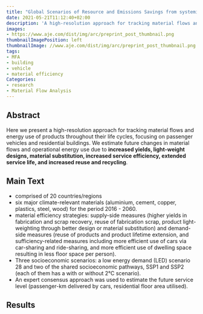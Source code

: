 ```yaml
---
title: "Global Scenarios of Resource and Emissions Savings from systemic Material Efficiency in Buildings and Cars"
date: 2021-05-21T11:12:40+02:00
description: 'A high-resolution approach for tracking material flows and energy use of products throughout their life cycles'
images:
- https://www.aje.com/dist/img/arc/preprint_post_thumbnail.png
thumbnailImagePosition: left
thumbnailImage: //www.aje.com/dist/img/arc/preprint_post_thumbnail.png
tags:
- MFA
- building
- vehicle
- material efficiency
Categories:
- research
- Material Flow Analysis
---
```


## Abstract

Here we present a high-resolution approach for tracking material flows and energy use of products throughout their life cycles, focusing on passenger vehicles and residential buildings. We estimate future changes in material flows and operational energy use due to **increased yields, light-weight designs, material substitution, increased service efficiency, extended service life, and increased reuse and recycling**.

## Main Text
* comprised of 20 countries/regions
* six major climate-relevant materials (aluminium, cement, copper, plastics, steel, wood) for the period 2016 - 2060.
* material efficiency strategies: supply-side measures (higher yields in fabrication and scrap recovery, reuse of fabrication scrap, product light-weighting through better design or material substitution) and demand-side measures (reuse of
products and product lifetime extension, and sufficiency-related measures including more efficient use of cars via car-sharing and ride-sharing, and more efficient use of dwelling space resulting in less floor space per person).
* Three socioeconomic scenarios: a low energy demand (LED) scenario 28 and two of the shared socioeconomic pathways, SSP1 and SSP2 (each of them has a with or without 2°C scenario).
* An expert consensus approach was used to estimate the future service level (passenger-km delivered by cars, residential floor area utilised).

## Results
